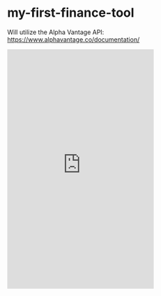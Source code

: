 # my-first-finance-tool
Will utilize the Alpha Vantage API: https://www.alphavantage.co/documentation/

<iframe type="text/html" width="336" height="550" frameborder="0" allowfullscreen style="max-width:100%" src="https://read.amazon.com/kp/card?asin=B008RCZONQ&preview=inline&linkCode=kpe&ref_=cm_sw_r_kb_dp_lcXWAbHVJEARN" ></iframe>